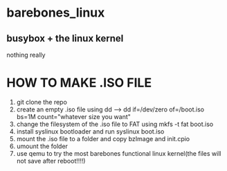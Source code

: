 # barebones_linux
## busybox + the linux kernel 
nothing really
# HOW TO MAKE .ISO FILE
1. git clone the repo
2. create an empty .iso file using dd --> dd if=/dev/zero of=/boot.iso bs=1M count="whatever size you want"
3. change the filesystem of the .iso file to FAT using mkfs -t fat boot.iso
4. install syslinux bootloader and run syslinux boot.iso
5. mount the .iso file to a folder and copy bzImage and init.cpio
6. umount the folder
7. use qemu to try the most barebones functional linux kernel(the files will not save after reboot!!!!)
